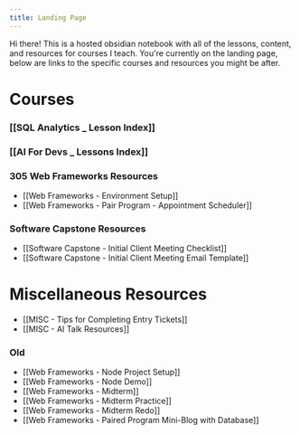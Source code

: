 ```yaml
---
title: Landing Page
---
```

Hi there! This is a hosted obsidian notebook with all of the lessons, content, and resources for courses I teach. You're currently on the landing page, below are links to the specific courses and resources you might be after.

# Courses

### [[SQL Analytics _ Lesson Index]]

### [[AI For Devs _ Lessons Index]]

### 305 Web Frameworks Resources

- [[Web Frameworks - Environment Setup]]
- [[Web Frameworks - Pair Program - Appointment Scheduler]]


### Software Capstone Resources

- [[Software Capstone - Initial Client Meeting Checklist]]
- [[Software Capstone - Initial Client Meeting Email Template]]

# Miscellaneous Resources

- [[MISC - Tips for Completing Entry Tickets]]
- [[MISC - AI Talk Resources]]

### Old

- [[Web Frameworks - Node Project Setup]]
- [[Web Frameworks - Node Demo]]
- [[Web Frameworks - Midterm]]
- [[Web Frameworks - Midterm Practice]]
- [[Web Frameworks - Midterm Redo]]
- [[Web Frameworks - Paired Program Mini-Blog with Database]]

